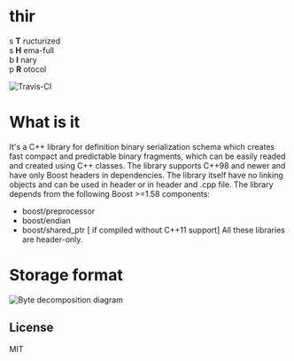 # thir

s **T** ructurized  
s **H** ema-full  
b **I** nary  
p **R** otocol  

![Travis-CI](https://travis-ci.org/tz-lom/thir.svg?branch=master)

# What is it
It's a C++ library for definition binary serialization schema which creates fast compact and predictable binary fragments, which can be easily readed and created using C++ classes.
The library supports C++98 and newer and have only Boost headers in dependencies. The library itself have no linking objects and can be used in header or in header and .cpp file.
The library depends from the following Boost >=1.58 components:
* boost/preprocessor
* boost/endian
* boost/shared_ptr [ if compiled without C++11 support]
All these libraries are header-only.


# Storage format

![Byte decomposition diagram](http://www.plantuml.com/plantuml/png/bPGn2uCm48Nt_8gRFJAqRaB1GOJE7Kk5gmeALa6pjEJ7Dz4YHfDeR_buA8-NTz5u4DIBeXP4Z85za9k37iNHvI8XURVqgdCOwayvA7qJ99GiID3YwIIP8mPkNDtAwYBXckZtghA19TFJX50ZFTyV6g629ykg0VJ0tOkUp4u3cSz0scb0idbLk368x3GGCQbhgbkX77zE5-uO_3U1TEpGDFYZ0_0ds6POTs0tqBT3Tp3U4BE2WFi6znE0zmYmty4n0tGiwx21_ZJWsNKDvXNrSnFB2JmIBGaOOt7P5kEVw0i0)


License
----
MIT
